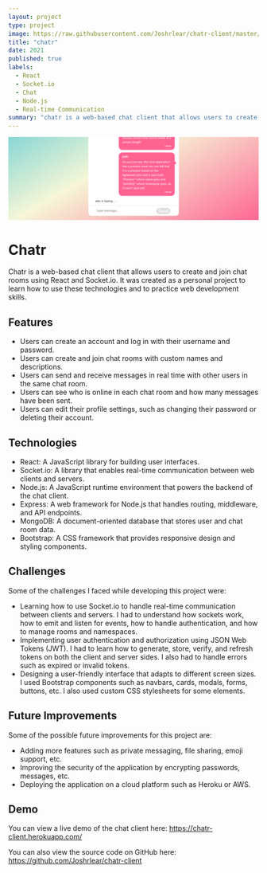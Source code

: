 ```yaml
---
layout: project
type: project
image: https://raw.githubusercontent.com/Joshrlear/chatr-client/master/src/images/logo.JPG
title: "chatr"
date: 2021
published: true
labels:
  - React
  - Socket.io
  - Chat
  - Node.js
  - Real-time Communication
summary: "chatr is a web-based chat client that allows users to create and join chat rooms using React and Socket.io."
---
```


<img class="img-fluid" src="https://github.com/Joshrlear/chatr-client/blob/master/src/images/imageedit_6_5193297603.png">

# Chatr

Chatr is a web-based chat client that allows users to create and join chat rooms using React and Socket.io. It was created as a personal project to learn how to use these technologies and to practice web development skills.

## Features

- Users can create an account and log in with their username and password.
- Users can create and join chat rooms with custom names and descriptions.
- Users can send and receive messages in real time with other users in the same chat room.
- Users can see who is online in each chat room and how many messages have been sent.
- Users can edit their profile settings, such as changing their password or deleting their account.

## Technologies

- React: A JavaScript library for building user interfaces.
- Socket.io: A library that enables real-time communication between web clients and servers.
- Node.js: A JavaScript runtime environment that powers the backend of the chat client.
- Express: A web framework for Node.js that handles routing, middleware, and API endpoints.
- MongoDB: A document-oriented database that stores user and chat room data.
- Bootstrap: A CSS framework that provides responsive design and styling components.

## Challenges

Some of the challenges I faced while developing this project were:

- Learning how to use Socket.io to handle real-time communication between clients and servers. I had to understand how sockets work, how to emit and listen for events, how to handle authentication, and how to manage rooms and namespaces.
- Implementing user authentication and authorization using JSON Web Tokens (JWT). I had to learn how to generate, store, verify, and refresh tokens on both the client and server sides. I also had to handle errors such as expired or invalid tokens.
- Designing a user-friendly interface that adapts to different screen sizes. I used Bootstrap components such as navbars, cards, modals, forms, buttons, etc. I also used custom CSS stylesheets for some elements.

## Future Improvements

Some of the possible future improvements for this project are:

- Adding more features such as private messaging, file sharing, emoji support, etc.
- Improving the security of the application by encrypting passwords, messages, etc.
- Deploying the application on a cloud platform such as Heroku or AWS.

## Demo

You can view a live demo of the chat client here: https://chatr-client.herokuapp.com/

You can also view the source code on GitHub here: https://github.com/Joshrlear/chatr-client

